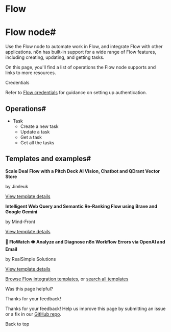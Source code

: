 # Flow

[ ](https://github.com/n8n-io/n8n-docs/edit/main/docs/integrations/builtin/app-nodes/n8n-nodes-base.flow.md "Edit this page")

# Flow node#

Use the Flow node to automate work in Flow, and integrate Flow with other applications. n8n has built-in support for a wide range of Flow features, including creating, updating, and getting tasks.

On this page, you'll find a list of operations the Flow node supports and links to more resources.

Credentials

Refer to [Flow credentials](../../credentials/flow/) for guidance on setting up authentication. 

## Operations#

  * Task
    * Create a new task
    * Update a task
    * Get a task
    * Get all the tasks



## Templates and examples#

**Scale Deal Flow with a Pitch Deck AI Vision, Chatbot and QDrant Vector Store**

by Jimleuk

[View template details](https://n8n.io/workflows/2464-scale-deal-flow-with-a-pitch-deck-ai-vision-chatbot-and-qdrant-vector-store/)

**Intelligent Web Query and Semantic Re-Ranking Flow using Brave and Google Gemini**

by Mind-Front

[View template details](https://n8n.io/workflows/2643-intelligent-web-query-and-semantic-re-ranking-flow-using-brave-and-google-gemini/)

**🧠 FloWatch 👁️ Analyze and Diagnose n8n Workflow Errors via OpenAI and Email**

by RealSimple Solutions

[View template details](https://n8n.io/workflows/3595-flowatch-analyze-and-diagnose-n8n-workflow-errors-via-openai-and-email/)

[Browse Flow integration templates](https://n8n.io/integrations/flow/), or [search all templates](https://n8n.io/workflows/)

Was this page helpful? 

Thanks for your feedback! 

Thanks for your feedback! Help us improve this page by submitting an issue or a fix in our [GitHub repo](https://github.com/n8n-io/n8n-docs). 

Back to top 
